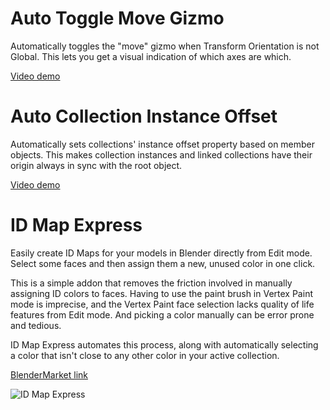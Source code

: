 # Auto Toggle Move Gizmo

Automatically toggles the "move" gizmo when Transform Orientation is not Global. This lets you get a visual indication of which axes are which.

[Video demo](https://i.eryn.io/2345/blender-NDAVTaQX.mp4)

# Auto Collection Instance Offset

Automatically sets collections' instance offset property based on member objects. This makes collection instances and linked collections have their origin always in sync with the root object.

[Video demo](https://i.eryn.io/2345/blender-rNOaEwc9.mp4)

# ID Map Express
Easily create ID Maps for your models in Blender directly from Edit mode. Select some faces and then assign them a new, unused color in one click.

This is a simple addon that removes the friction involved in manually assigning ID colors to faces. Having to use the paint brush in Vertex Paint mode is imprecise, and the Vertex Paint face selection lacks quality of life features from Edit mode. And picking a color manually can be error prone and tedious.

ID Map Express automates this process, along with automatically selecting a color that isn't close to any other color in your active collection. 

[BlenderMarket link](https://blendermarket.com/products/id-map-express)

![ID Map Express](https://i.eryn.io/2345/title.png)